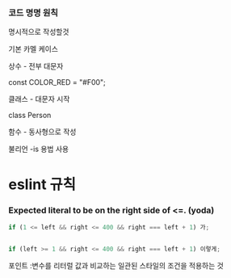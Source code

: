 ### 코드 명명 원칙

명시적으로 작성할것

기본 카멜 케이스

상수 - 전부 대문자

const COLOR_RED = "#F00";

클래스 - 대문자 시작

class Person

함수 - 동사형으로 작성

불리언 -is 용법 사용

# eslint 규칙

### Expected literal to be on the right side of <=. (yoda)

```js
if (1 <= left && right <= 400 && right === left + 1) 가;


if (left >= 1 && right <= 400 && right === left + 1) 이렇게;
```

포인트 :변수를 리터럴 값과 비교하는 일관된 스타일의 조건을 적용하는 것

